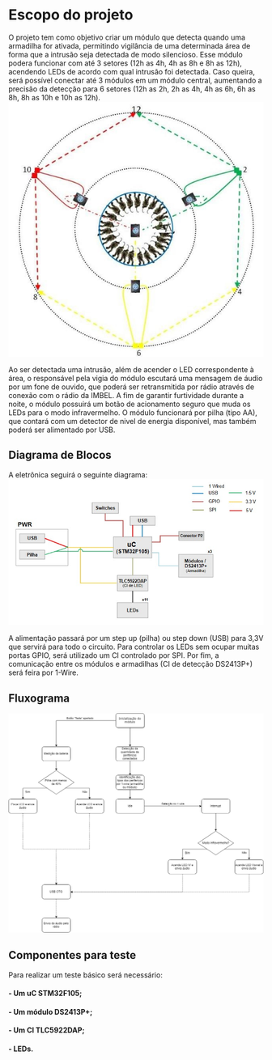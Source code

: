 # Escopo do projeto
O projeto tem como objetivo criar um módulo que detecta quando uma armadilha for ativada, permitindo vigilância de uma determinada área de forma que a intrusão seja detectada de modo silencioso.
Esse módulo podera funcionar com até 3 setores (12h as 4h, 4h as 8h e 8h as 12h), acendendo LEDs de acordo com qual intrusão foi detectada.
Caso queira, será possível conectar até 3 módulos em um módulo central, aumentando a precisão da detecção para 6 setores (12h as 2h, 2h as 4h, 4h as 6h, 6h as 8h, 8h as 10h e 10h as 12h).
![Alarme](Alarme.png)

Ao ser detectada uma intrusão, além de acender o LED correspondente à área, o responsável pela vigia do módulo escutará uma mensagem de áudio por um fone de ouvido, que poderá ser retransmitida por rádio através de conexão com o rádio da IMBEL.
A fim de garantir furtividade durante a noite, o módulo possuirá um botão de acionamento seguro que muda os LEDs para o modo infravermelho.
O módulo funcionará por pilha (tipo AA), que contará com um detector de nivel de energia disponível, mas também poderá ser alimentado por USB.

## Diagrama de Blocos
A eletrônica seguirá o seguinte diagrama:
![Diagrama](Diagrama.jpg)

A alimentação passará por um step up (pilha) ou step down (USB) para 3,3V que servirá para todo o circuito.
Para controlar os LEDs sem ocupar muitas portas GPIO, será utilizado um CI controlado por SPI.
Por fim, a comunicação entre os módulos e armadilhas (CI de detecção DS2413P+) será feira por 1-Wire.

## Fluxograma

![Fluxograma](Fluxograma_Zimmermann.png)

## Componentes para teste
Para realizar um teste básico será necessário:
#### - Um uC STM32F105;
#### - Um módulo DS2413P+;
#### - Um CI TLC5922DAP;
#### - LEDs.
